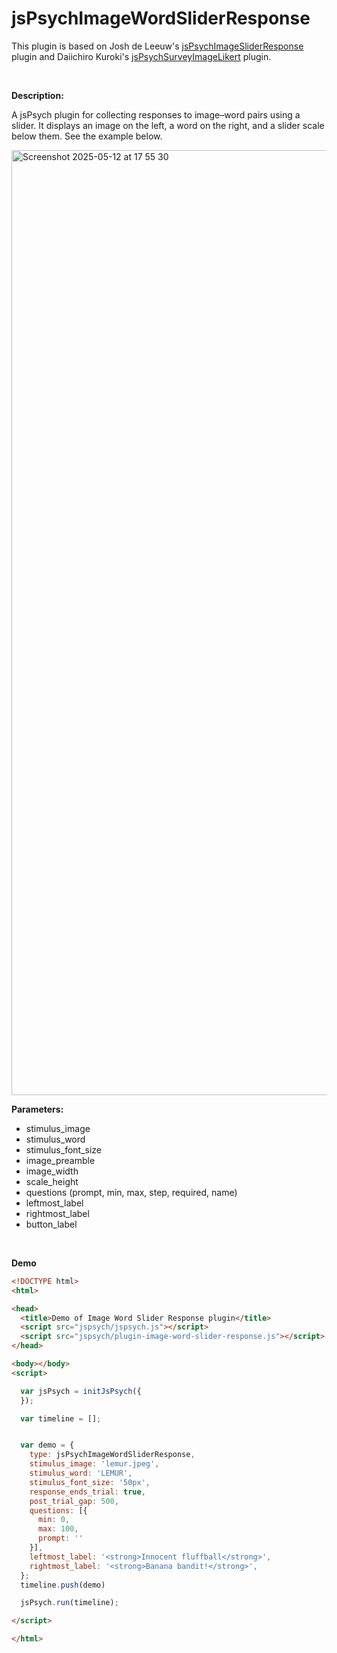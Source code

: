 # jsPsychImageWordSliderResponse

This plugin is based on Josh de Leeuw's [jsPsychImageSliderResponse](https://www.jspsych.org/v7/plugins/image-slider-response/) plugin and Daiichiro Kuroki's [jsPsychSurveyImageLikert](github.com/kurokida/jsPsychSurveyImageLikert/tree/main) plugin.    
  
<br>

**Description:**

A jsPsych plugin for collecting responses to image–word pairs using a slider. It displays an image on the left, a word on the right, and a slider scale below them. See the example below.

<img width="1512" alt="Screenshot 2025-05-12 at 17 55 30" src="https://github.com/user-attachments/assets/dbfd902e-22c1-4be4-86fa-487099fff776" />
  
**Parameters:**

- stimulus_image
- stimulus_word
- stimulus_font_size
- image_preamble
- image_width
- scale_height
- questions (prompt, min, max, step, required, name)
- leftmost_label
- rightmost_label
- button_label

<br>

**Demo**
```html
<!DOCTYPE html>
<html>

<head>
  <title>Demo of Image Word Slider Response plugin</title>
  <script src="jspsych/jspsych.js"></script>
  <script src="jspsych/plugin-image-word-slider-response.js"></script>
</head>

<body></body>
<script>

  var jsPsych = initJsPsych({
  });

  var timeline = [];


  var demo = {
    type: jsPsychImageWordSliderResponse,
    stimulus_image: 'lemur.jpeg',
    stimulus_word: 'LEMUR',
    stimulus_font_size: '50px',
    response_ends_trial: true,
    post_trial_gap: 500,
    questions: [{
      min: 0,
      max: 100,
      prompt: ''
    }],
    leftmost_label: '<strong>Innocent fluffball</strong>',
    rightmost_label: '<strong>Banana bandit!</strong>',
  };
  timeline.push(demo)

  jsPsych.run(timeline);

</script>

</html>
```
